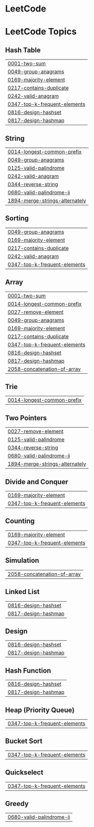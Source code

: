 # LeetCode
<!---LeetCode Topics Start-->
# LeetCode Topics
## Hash Table
|  |
| ------- |
| [0001-two-sum](https://github.com/Eirado/LeetCode/tree/master/0001-two-sum) |
| [0049-group-anagrams](https://github.com/Eirado/LeetCode/tree/master/0049-group-anagrams) |
| [0169-majority-element](https://github.com/Eirado/LeetCode/tree/master/0169-majority-element) |
| [0217-contains-duplicate](https://github.com/Eirado/LeetCode/tree/master/0217-contains-duplicate) |
| [0242-valid-anagram](https://github.com/Eirado/LeetCode/tree/master/0242-valid-anagram) |
| [0347-top-k-frequent-elements](https://github.com/Eirado/LeetCode/tree/master/0347-top-k-frequent-elements) |
| [0816-design-hashset](https://github.com/Eirado/LeetCode/tree/master/0816-design-hashset) |
| [0817-design-hashmap](https://github.com/Eirado/LeetCode/tree/master/0817-design-hashmap) |
## String
|  |
| ------- |
| [0014-longest-common-prefix](https://github.com/Eirado/LeetCode/tree/master/0014-longest-common-prefix) |
| [0049-group-anagrams](https://github.com/Eirado/LeetCode/tree/master/0049-group-anagrams) |
| [0125-valid-palindrome](https://github.com/Eirado/LeetCode/tree/master/0125-valid-palindrome) |
| [0242-valid-anagram](https://github.com/Eirado/LeetCode/tree/master/0242-valid-anagram) |
| [0344-reverse-string](https://github.com/Eirado/LeetCode/tree/master/0344-reverse-string) |
| [0680-valid-palindrome-ii](https://github.com/Eirado/LeetCode/tree/master/0680-valid-palindrome-ii) |
| [1894-merge-strings-alternately](https://github.com/Eirado/LeetCode/tree/master/1894-merge-strings-alternately) |
## Sorting
|  |
| ------- |
| [0049-group-anagrams](https://github.com/Eirado/LeetCode/tree/master/0049-group-anagrams) |
| [0169-majority-element](https://github.com/Eirado/LeetCode/tree/master/0169-majority-element) |
| [0217-contains-duplicate](https://github.com/Eirado/LeetCode/tree/master/0217-contains-duplicate) |
| [0242-valid-anagram](https://github.com/Eirado/LeetCode/tree/master/0242-valid-anagram) |
| [0347-top-k-frequent-elements](https://github.com/Eirado/LeetCode/tree/master/0347-top-k-frequent-elements) |
## Array
|  |
| ------- |
| [0001-two-sum](https://github.com/Eirado/LeetCode/tree/master/0001-two-sum) |
| [0014-longest-common-prefix](https://github.com/Eirado/LeetCode/tree/master/0014-longest-common-prefix) |
| [0027-remove-element](https://github.com/Eirado/LeetCode/tree/master/0027-remove-element) |
| [0049-group-anagrams](https://github.com/Eirado/LeetCode/tree/master/0049-group-anagrams) |
| [0169-majority-element](https://github.com/Eirado/LeetCode/tree/master/0169-majority-element) |
| [0217-contains-duplicate](https://github.com/Eirado/LeetCode/tree/master/0217-contains-duplicate) |
| [0347-top-k-frequent-elements](https://github.com/Eirado/LeetCode/tree/master/0347-top-k-frequent-elements) |
| [0816-design-hashset](https://github.com/Eirado/LeetCode/tree/master/0816-design-hashset) |
| [0817-design-hashmap](https://github.com/Eirado/LeetCode/tree/master/0817-design-hashmap) |
| [2058-concatenation-of-array](https://github.com/Eirado/LeetCode/tree/master/2058-concatenation-of-array) |
## Trie
|  |
| ------- |
| [0014-longest-common-prefix](https://github.com/Eirado/LeetCode/tree/master/0014-longest-common-prefix) |
## Two Pointers
|  |
| ------- |
| [0027-remove-element](https://github.com/Eirado/LeetCode/tree/master/0027-remove-element) |
| [0125-valid-palindrome](https://github.com/Eirado/LeetCode/tree/master/0125-valid-palindrome) |
| [0344-reverse-string](https://github.com/Eirado/LeetCode/tree/master/0344-reverse-string) |
| [0680-valid-palindrome-ii](https://github.com/Eirado/LeetCode/tree/master/0680-valid-palindrome-ii) |
| [1894-merge-strings-alternately](https://github.com/Eirado/LeetCode/tree/master/1894-merge-strings-alternately) |
## Divide and Conquer
|  |
| ------- |
| [0169-majority-element](https://github.com/Eirado/LeetCode/tree/master/0169-majority-element) |
| [0347-top-k-frequent-elements](https://github.com/Eirado/LeetCode/tree/master/0347-top-k-frequent-elements) |
## Counting
|  |
| ------- |
| [0169-majority-element](https://github.com/Eirado/LeetCode/tree/master/0169-majority-element) |
| [0347-top-k-frequent-elements](https://github.com/Eirado/LeetCode/tree/master/0347-top-k-frequent-elements) |
## Simulation
|  |
| ------- |
| [2058-concatenation-of-array](https://github.com/Eirado/LeetCode/tree/master/2058-concatenation-of-array) |
## Linked List
|  |
| ------- |
| [0816-design-hashset](https://github.com/Eirado/LeetCode/tree/master/0816-design-hashset) |
| [0817-design-hashmap](https://github.com/Eirado/LeetCode/tree/master/0817-design-hashmap) |
## Design
|  |
| ------- |
| [0816-design-hashset](https://github.com/Eirado/LeetCode/tree/master/0816-design-hashset) |
| [0817-design-hashmap](https://github.com/Eirado/LeetCode/tree/master/0817-design-hashmap) |
## Hash Function
|  |
| ------- |
| [0816-design-hashset](https://github.com/Eirado/LeetCode/tree/master/0816-design-hashset) |
| [0817-design-hashmap](https://github.com/Eirado/LeetCode/tree/master/0817-design-hashmap) |
## Heap (Priority Queue)
|  |
| ------- |
| [0347-top-k-frequent-elements](https://github.com/Eirado/LeetCode/tree/master/0347-top-k-frequent-elements) |
## Bucket Sort
|  |
| ------- |
| [0347-top-k-frequent-elements](https://github.com/Eirado/LeetCode/tree/master/0347-top-k-frequent-elements) |
## Quickselect
|  |
| ------- |
| [0347-top-k-frequent-elements](https://github.com/Eirado/LeetCode/tree/master/0347-top-k-frequent-elements) |
## Greedy
|  |
| ------- |
| [0680-valid-palindrome-ii](https://github.com/Eirado/LeetCode/tree/master/0680-valid-palindrome-ii) |
<!---LeetCode Topics End-->